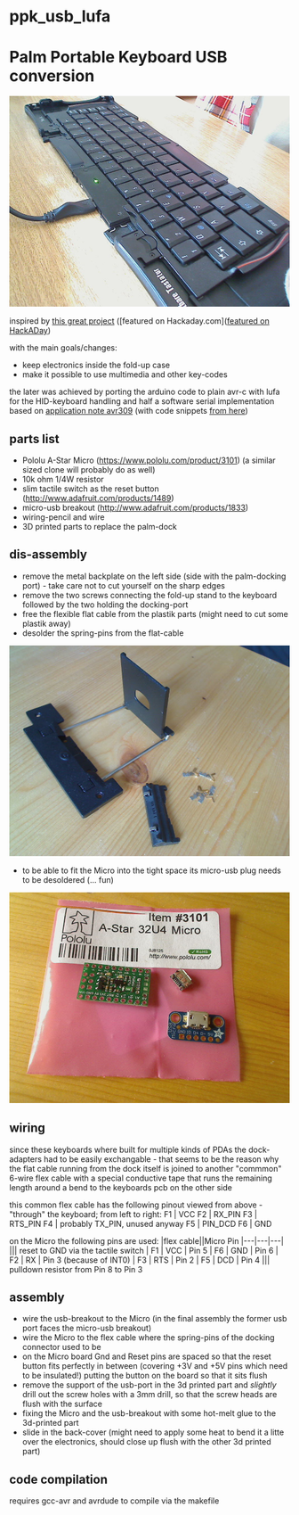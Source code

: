 # ppk_usb_lufa
Palm Portable Keyboard USB conversion
=====

![keyboard](/pictures/webcam-1.jpg)

inspired by [this great project](http://www.cy384.com/projects/palm-keyboard.html) ([featured on Hackaday.com]([featured on HackADay](http://hackaday.com/2015/04/04/repurposing-a-palm-portable-keyboard/))

with the main goals/changes:
* keep electronics inside the fold-up case
* make it possible to use multimedia and other key-codes

the later was achieved by porting the arduino code to plain avr-c with lufa for the HID-keyboard handling and half a software serial implementation based on [application note avr309](http://www.atmel.com/Images/doc0941.pdf) (with code snippets [from here](http://www.element14.com/community/docs/DOC-56281/l/avr304-half-duplex-interrupt-driven-software-uart-on-tinyavr-and-megaavr-devices-coding))



parts list
----------
* Pololu A-Star Micro (https://www.pololu.com/product/3101) (a similar sized clone will probably do as well)
* 10k ohm 1/4W resistor
* slim tactile switch as the reset button (http://www.adafruit.com/products/1489)
* micro-usb breakout (http://www.adafruit.com/products/1833)
* wiring-pencil and wire
* 3D printed parts to replace the palm-dock

dis-assembly
---------
* remove the metal backplate on the left side (side with the palm-docking port) - take care not to cut yourself on the sharp edges
* remove the two screws connecting the fold-up stand to the keyboard followed by the two holding the docking-port
* free the flexible flat cable from the plastik parts (might need to cut some plastik away)
* desolder the spring-pins from the flat-cable

![ditched parts](/pictures/webcam-6.jpg)

* to be able to fit the Micro into the tight space its micro-usb plug needs to be desoldered (... fun)

![desoldered micro-usb](/pictures/webcam-5.jpg)

wiring
--------
since these keyboards where built for multiple kinds of PDAs the dock-adapters had to be easily exchangable - that seems to be the reason why the flat cable running from the dock itself is joined to another "commmon" 6-wire flex cable with a special conductive tape that runs the remaining length around a bend to the keyboards pcb on the other side

this common flex cable has the following pinout
viewed from above - "through" the keyboard; from left to right:
 F1 | VCC
 F2 | RX_PIN
 F3 | RTS_PIN
 F4 | probably TX_PIN, unused anyway
 F5 | PIN_DCD
 F6 | GND

on the Micro the following pins are used:
|flex cable||Micro Pin
|---|---|---|
||| reset to GND via the tactile switch
| F1 | VCC | Pin 5
| F6 | GND | Pin 6
| F2 | RX | Pin 3 (because of INT0)
| F3 | RTS | Pin 2
| F5 | DCD | Pin 4
||| pulldown resistor from Pin 8 to Pin 3


assembly
-------
* wire the usb-breakout to the Micro (in the final assembly the former usb port faces the micro-usb breakout)
* wire the Micro to the flex cable where the spring-pins of the docking connector used to be
* on the Micro board Gnd and Reset pins are spaced so that the reset button fits perfectly in between (covering +3V and +5V pins which need to be insulated!) putting the button on the board so that it sits flush 
* remove the support of the usb-port in the 3d printed part and *slightly* drill out the screw holes with a 3mm drill, so that the screw heads are flush with the surface
* fixing the Micro and the usb-breakout with some hot-melt glue to the 3d-printed part
* slide in the back-cover (might need to apply some heat to bend it a litte over the electronics, should close up flush with the other 3d printed part)


code compilation
---------
requires gcc-avr and avrdude to compile via the makefile
